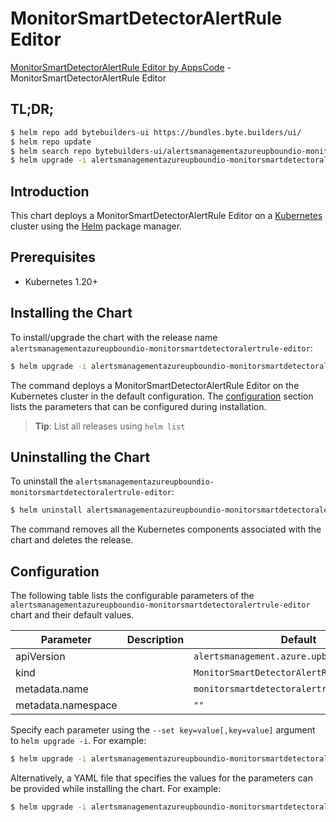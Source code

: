 # MonitorSmartDetectorAlertRule Editor

[MonitorSmartDetectorAlertRule Editor by AppsCode](https://byte.builders) - MonitorSmartDetectorAlertRule Editor

## TL;DR;

```bash
$ helm repo add bytebuilders-ui https://bundles.byte.builders/ui/
$ helm repo update
$ helm search repo bytebuilders-ui/alertsmanagementazureupboundio-monitorsmartdetectoralertrule-editor --version=v0.4.18
$ helm upgrade -i alertsmanagementazureupboundio-monitorsmartdetectoralertrule-editor bytebuilders-ui/alertsmanagementazureupboundio-monitorsmartdetectoralertrule-editor -n default --create-namespace --version=v0.4.18
```

## Introduction

This chart deploys a MonitorSmartDetectorAlertRule Editor on a [Kubernetes](http://kubernetes.io) cluster using the [Helm](https://helm.sh) package manager.

## Prerequisites

- Kubernetes 1.20+

## Installing the Chart

To install/upgrade the chart with the release name `alertsmanagementazureupboundio-monitorsmartdetectoralertrule-editor`:

```bash
$ helm upgrade -i alertsmanagementazureupboundio-monitorsmartdetectoralertrule-editor bytebuilders-ui/alertsmanagementazureupboundio-monitorsmartdetectoralertrule-editor -n default --create-namespace --version=v0.4.18
```

The command deploys a MonitorSmartDetectorAlertRule Editor on the Kubernetes cluster in the default configuration. The [configuration](#configuration) section lists the parameters that can be configured during installation.

> **Tip**: List all releases using `helm list`

## Uninstalling the Chart

To uninstall the `alertsmanagementazureupboundio-monitorsmartdetectoralertrule-editor`:

```bash
$ helm uninstall alertsmanagementazureupboundio-monitorsmartdetectoralertrule-editor -n default
```

The command removes all the Kubernetes components associated with the chart and deletes the release.

## Configuration

The following table lists the configurable parameters of the `alertsmanagementazureupboundio-monitorsmartdetectoralertrule-editor` chart and their default values.

|     Parameter      | Description |                        Default                         |
|--------------------|-------------|--------------------------------------------------------|
| apiVersion         |             | <code>alertsmanagement.azure.upbound.io/v1beta1</code> |
| kind               |             | <code>MonitorSmartDetectorAlertRule</code>             |
| metadata.name      |             | <code>monitorsmartdetectoralertrule</code>             |
| metadata.namespace |             | <code>""</code>                                        |


Specify each parameter using the `--set key=value[,key=value]` argument to `helm upgrade -i`. For example:

```bash
$ helm upgrade -i alertsmanagementazureupboundio-monitorsmartdetectoralertrule-editor bytebuilders-ui/alertsmanagementazureupboundio-monitorsmartdetectoralertrule-editor -n default --create-namespace --version=v0.4.18 --set apiVersion=alertsmanagement.azure.upbound.io/v1beta1
```

Alternatively, a YAML file that specifies the values for the parameters can be provided while
installing the chart. For example:

```bash
$ helm upgrade -i alertsmanagementazureupboundio-monitorsmartdetectoralertrule-editor bytebuilders-ui/alertsmanagementazureupboundio-monitorsmartdetectoralertrule-editor -n default --create-namespace --version=v0.4.18 --values values.yaml
```
